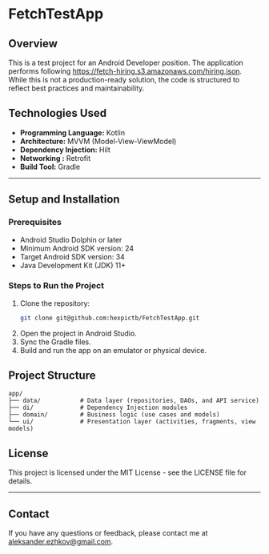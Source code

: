 # FetchTestApp

## Overview
This is a test project for an Android Developer position. The application performs following https://fetch-hiring.s3.amazonaws.com/hiring.json. While this is not a production-ready solution, the code is structured to reflect best practices and maintainability.


## Technologies Used
- **Programming Language:** Kotlin
- **Architecture:** MVVM (Model-View-ViewModel)
- **Dependency Injection:** Hilt
- **Networking :** Retrofit
- **Build Tool:** Gradle

---

## Setup and Installation
### Prerequisites
- Android Studio Dolphin or later
- Minimum Android SDK version: 24
- Target Android SDK version: 34
- Java Development Kit (JDK) 11+

### Steps to Run the Project
1. Clone the repository:
   ```bash
   git clone git@github.com:hexpictb/FetchTestApp.git
   ```
2. Open the project in Android Studio.
3. Sync the Gradle files.
4. Build and run the app on an emulator or physical device.


## Project Structure
```
app/
├── data/           # Data layer (repositories, DAOs, and API service)
├── di/             # Dependency Injection modules
├── domain/         # Business logic (use cases and models)
└── ui/             # Presentation layer (activities, fragments, view models)
```

## License
This project is licensed under the MIT License - see the LICENSE file for details.

---

## Contact
If you have any questions or feedback, please contact me at aleksander.ezhkov@gmail.com.

